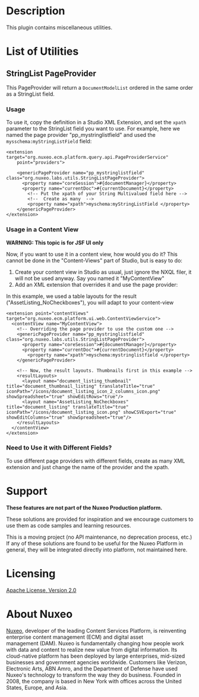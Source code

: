 # Description
This plugin contains miscellaneous utilities.

# List of Utilities

## StringList PageProvider
This PageProvider will return a `DocumentModelList` ordered in the same order as a StringList field.

### Usage
To use it, copy the definition in a Studio XML Extension, and set the `xpath` parameter to the StringList field you want to use. For example, here we named the page provider "pp_mystringlistfield" and used the `mysschema:myStringListField` field:

```
<extension target="org.nuxeo.ecm.platform.query.api.PageProviderService"
    point="providers">

    <genericPageProvider name="pp_mystringlistfield" class="org.nuxeo.labs.utils.StringListPageProvider">
      <property name="coreSession">#{documentManager}</property>
      <property name="currentDoc">#{currentDocument}</property>
        <!-- Put the xpath of your String Multivalued field here -->
        <!--  Create as many  -->
        <property name="xpath">myschema:myStringListField </property>
    </genericPageProvider>
</extension>
```

### Usage in a Content View

**WARNING: This topic is for JSF UI only**

Now, if you want to use it in a content view, how would you do it? This cannot be done in the "Content-Views" part of Studio, but is easy to do:

1. Create your content view in Studio as usual, just ignore the NXQL filer, it will not be used anyway. Say you named it "MyContentView"
2. Add an XML extension that overrides it and use the page provider:

In this example, we used a table layouts for the result ("AssetListing_NoCheckboxes"), you will adapt to your content-view

```
<extension point="contentViews" target="org.nuxeo.ecm.platform.ui.web.ContentViewService">
  <contentView name="MyContentView">
    <!-- Overriding the page provider to use the custom one -->
    <genericPageProvider name="pp_mystringlistfield" class="org.nuxeo.labs.utils.StringListPageProvider">
      <property name="coreSession">#{documentManager}</property>
      <property name="currentDoc">#{currentDocument}</property>
        <property name="xpath">myschema:mystringlistfield </property>
    </genericPageProvider>
    
    <!-- Now, the result layouts. Thumbnails first in this example -->
    <resultLayouts>
      <layout name="document_listing_thumbnail" title="document_thumbnail_listing" translateTitle="true" iconPath="/icons/document_listing_icon_2_columns_icon.png" showSpreadsheet="true" showEditRows="true"/>
      <layout name="AssetListing_NoCheckboxes" title="document_listing" translateTitle="true" iconPath="/icons/document_listing_icon.png" showCSVExport="true" showEditColumns="true" showSpreadsheet="true"/>
    </resultLayouts>
  </contentView>
</extension>
```

### Need to Use it with Different Fields?
To use different page providers with different fields, create as many XML extension and just change the name of the provider and the xpath.

# Support

**These features are not part of the Nuxeo Production platform.**

These solutions are provided for inspiration and we encourage customers to use them as code samples and learning resources.

This is a moving project (no API maintenance, no deprecation process, etc.) If any of these solutions are found to be useful for the Nuxeo Platform in general, they will be integrated directly into platform, not maintained here.


# Licensing

[Apache License, Version 2.0](http://www.apache.org/licenses/LICENSE-2.0)


# About Nuxeo

[Nuxeo](www.nuxeo.com), developer of the leading Content Services Platform, is reinventing enterprise content management (ECM) and digital asset management (DAM). Nuxeo is fundamentally changing how people work with data and content to realize new value from digital information. Its cloud-native platform has been deployed by large enterprises, mid-sized businesses and government agencies worldwide. Customers like Verizon, Electronic Arts, ABN Amro, and the Department of Defense have used Nuxeo's technology to transform the way they do business. Founded in 2008, the company is based in New York with offices across the United States, Europe, and Asia.
